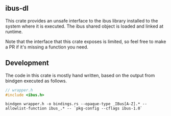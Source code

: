 
## ibus-dl

This crate provides an unsafe interface to the ibus library installed to the system where it is executed. The ibus shared object is loaded and linked at runtime.

Note that the interface that this crate exposes is limited, so feel free to make a PR if it's missing a function you need.

## Development

The code in this crate is mostly hand written, based on the output from bindgen executed as follows.

```c
// wrapper.h
#include <ibus.h>
```

```
bindgen wrapper.h -o bindings.rs --opaque-type _IBus[A-Z].* --allowlist-function ibus_.* -- `pkg-config --cflags ibus-1.0`
```
